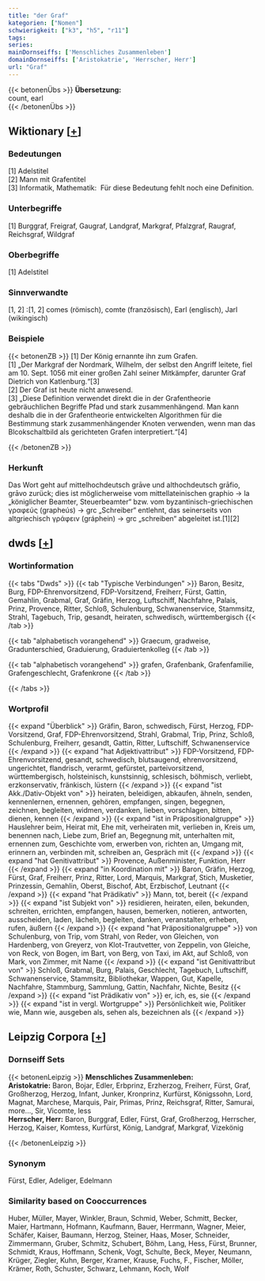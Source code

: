 ```yaml
---
title: "der Graf"
kategorien: ["Nomen"]
schwierigkeit: ["k3", "h5", "r11"]
tags:
series:
mainDornseiffs: ['Menschliches Zusammenleben']
domainDornseiffs: ['Aristokatrie', 'Herrscher, Herr']
url: "Graf"
---
```


{{< betonenÜbs >}}
**Übersetzung:**  
count, earl  
{{< /betonenÜbs >}}

## Wiktionary [[+](https://de.wiktionary.org/wiki/Graf)]

### Bedeutungen
[1] Adelstitel  
[2] Mann mit Grafentitel  
[3] Informatik, Mathematik:  Für diese Bedeutung fehlt noch eine Definition.  

### Unterbegriffe
[1] Burggraf, Freigraf, Gaugraf, Landgraf, Markgraf, Pfalzgraf, Raugraf, Reichsgraf, Wildgraf  

### Oberbegriffe
[1] Adelstitel  

### Sinnverwandte
[1, 2] :[1, 2] comes (römisch), comte (französisch), Earl (englisch), Jarl (wikingisch)  

### Beispiele
{{< betonenZB >}}
[1] Der König ernannte ihn zum Grafen.  
[1] „Der Markgraf der Nordmark, Wilhelm, der selbst den Angriff leitete, fiel am 10. Sept. 1056 mit einer großen Zahl seiner Mitkämpfer, darunter Graf Dietrich von Katlenburg.“[3]  
[2] Der Graf ist heute nicht anwesend.  
[3] „Diese Definition verwendet direkt die in der Grafentheorie gebräuchlichen Begriffe Pfad und stark zusammenhängend. Man kann deshalb die in der Grafentheorie entwickelten Algorithmen für die Bestimmung stark zusammenhängender Knoten verwenden, wenn man das Blcokschaltbild als gerichteten Grafen interpretiert.“[4]  

{{< /betonenZB >}}
### Herkunft
Das Wort geht auf mittelhochdeutsch grāve und althochdeutsch grāfio, grāvo zurück; dies ist möglicherweise vom mittellateinischen graphio → la „königlicher Beamter, Steuerbeamter“ bzw. vom byzantinisch-griechischen γραφεύς (grapheús) → grc „Schreiber“ entlehnt, das seinerseits von altgriechisch γράφειν (gráphein) → grc „schreiben“ abgeleitet ist.[1][2]  



## dwds [[+](https://www.dwds.de/wb/Graf)]

### Wortinformation
{{< tabs "Dwds" >}}
{{< tab "Typische Verbindungen" >}}
Baron, Besitz, Burg, FDP-Ehrenvorsitzend, FDP-Vorsitzend, Freiherr, Fürst, Gattin, Gemahlin, Grabmal, Graf, Gräfin, Herzog, Luftschiff, Nachfahre, Palais, Prinz, Provence, Ritter, Schloß, Schulenburg, Schwanenservice, Stammsitz, Strahl, Tagebuch, Trip, gesandt, heiraten, schwedisch, württembergisch
{{< /tab >}}

{{< tab "alphabetisch vorangehend" >}}
Graecum, gradweise, Gradunterschied, Graduierung, Graduiertenkolleg
{{< /tab >}}

{{< tab "alphabetisch vorangehend" >}}
grafen, Grafenbank, Grafenfamilie, Grafengeschlecht, Grafenkrone
{{< /tab >}}

{{< /tabs >}}

### Wortprofil
{{< expand "Überblick" >}} Gräfin, Baron, schwedisch, Fürst, Herzog, FDP-Vorsitzend, Graf, FDP-Ehrenvorsitzend, Strahl, Grabmal, Trip, Prinz, Schloß, Schulenburg, Freiherr, gesandt, Gattin, Ritter, Luftschiff, Schwanenservice {{< /expand >}}
{{< expand "hat Adjektivattribut" >}} FDP-Vorsitzend, FDP-Ehrenvorsitzend, gesandt, schwedisch, blutsaugend, ehrenvorsitzend, ungerichtet, flandrisch, verarmt, gefürstet, parteivorsitzend, württembergisch, holsteinisch, kunstsinnig, schlesisch, böhmisch, verliebt, erzkonservativ, fränkisch, lüstern {{< /expand >}}
{{< expand "ist Akk./Dativ-Objekt von" >}} heiraten, beleidigen, abkaufen, ähneln, senden, kennenlernen, ernennen, gehören, empfangen, singen, begegnen, zeichnen, begleiten, widmen, verdanken, lieben, vorschlagen, bitten, dienen, kennen {{< /expand >}}
{{< expand "ist in Präpositionalgruppe" >}} Hauslehrer beim, Heirat mit, Ehe mit, verheiraten mit, verlieben in, Kreis um, benennen nach, Liebe zum, Brief an, Begegnung mit, unterhalten mit, ernennen zum, Geschichte vom, erwerben von, richten an, Umgang mit, erinnern an, verbinden mit, schreiben an, Gespräch mit {{< /expand >}}
{{< expand "hat Genitivattribut" >}} Provence, Außenminister, Funktion, Herr {{< /expand >}}
{{< expand "in Koordination mit" >}} Baron, Gräfin, Herzog, Fürst, Graf, Freiherr, Prinz, Ritter, Lord, Marquis, Markgraf, Stich, Musketier, Prinzessin, Gemahlin, Oberst, Bischof, Abt, Erzbischof, Leutnant {{< /expand >}}
{{< expand "hat Prädikativ" >}} Mann, tot, bereit {{< /expand >}}
{{< expand "ist Subjekt von" >}} residieren, heiraten, eilen, bekunden, schreiten, errichten, empfangen, hausen, bemerken, notieren, antworten, ausscheiden, laden, lächeln, begleiten, danken, veranstalten, erheben, rufen, äußern {{< /expand >}}
{{< expand "hat Präpositionalgruppe" >}} von Schulenburg, von Trip, vom Strahl, von Reder, von Gleichen, von Hardenberg, von Greyerz, von Klot-Trautvetter, von Zeppelin, von Gleiche, von Reck, von Bogen, im Bart, von Berg, von Taxi, im Akt, auf Schloß, von Mark, von Zimmer, mit Name {{< /expand >}}
{{< expand "ist Genitivattribut von" >}} Schloß, Grabmal, Burg, Palais, Geschlecht, Tagebuch, Luftschiff, Schwanenservice, Stammsitz, Bibliothekar, Wappen, Gut, Kapelle, Nachfahre, Stammburg, Sammlung, Gattin, Nachfahr, Nichte, Besitz {{< /expand >}}
{{< expand "ist Prädikativ von" >}} er, ich, es, sie {{< /expand >}}
{{< expand "ist in vergl. Wortgruppe" >}} Persönlichkeit wie, Politiker wie, Mann wie, ausgeben als, sehen als, bezeichnen als {{< /expand >}}

## Leipzig Corpora [[+](https://corpora.uni-leipzig.de/en/res?word=Graf&corpusId=deu_newscrawl-public_2018)]

### Dornseiff Sets
{{< betonenLeipzig >}}
**Menschliches Zusammenleben:**  
**Aristokatrie:** Baron, Bojar, Edler, Erbprinz, Erzherzog, Freiherr, Fürst, Graf, Großherzog, Herzog, Infant, Junker, Kronprinz, Kurfürst, Königssohn, Lord, Magnat, Marchese, Marquis, Pair, Primas, Prinz, Reichsgraf, Ritter, Samurai, more..., Sir, Vicomte, less  
**Herrscher, Herr:** Baron, Burggraf, Edler, Fürst, Graf, Großherzog, Herrscher, Herzog, Kaiser, Komtess, Kurfürst, König, Landgraf, Markgraf, Vizekönig  

{{< /betonenLeipzig >}}

### Synonym
Fürst, Edler, Adeliger, Edelmann


### Similarity based on Cooccurrences
Huber, Müller, Mayer, Winkler, Braun, Schmid, Weber, Schmitt, Becker, Maier, Hartmann, Hofmann, Kaufmann, Bauer, Herrmann, Wagner, Meier, Schäfer, Kaiser, Baumann, Herzog, Steiner, Haas, Moser, Schneider, Zimmermann, Gruber, Schmitz, Schubert, Böhm, Lang, Hess, Fürst, Brunner, Schmidt, Kraus, Hoffmann, Schenk, Vogt, Schulte, Beck, Meyer, Neumann, Krüger, Ziegler, Kuhn, Berger, Kramer, Krause, Fuchs, F., Fischer, Möller, Krämer, Roth, Schuster, Schwarz, Lehmann, Koch, Wolf

